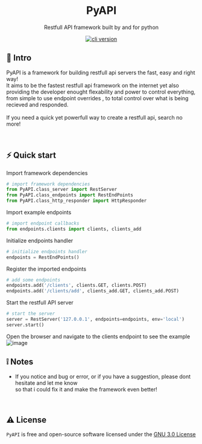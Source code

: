 <h1 align="center">
  PyAPI
</h1>
<p align="center">Restfull API framework built by and for python</p>

<p align="center">
  <a href="https://github.com/create-go-app/cli/releases" target="_blank">
    <img src="https://img.shields.io/badge/version-v1.0.0-blue?style=for-the-badge&logo=none" alt="cli version" />
  </a>
</p>

## 📄 Intro
<p>
  PyAPI is a framework for building restfull api servers the fast, easy and right way! <br/>
  It aims to be the fastest restfull api framework on the internet yet also providing the developer enought flexability and power to control everything, <br/>
  from simple to use endpoint overrides , to total control over what is being recieved and responded. <br/><br/>
  If you need a quick yet powerfull way to create a restfull api, search no more!
</p>
<br/>

## ⚡️ Quick start

Import framework dependencies
```python
# import framework dependencies
from PyAPI.class_server import RestServer
from PyAPI.class_endpoints import RestEndPoints
from PyAPI.class_http_responder import HttpResponder
```


Import example endpoints
```python
# import endpoint callbacks
from endpoints.clients import clients, clients_add
```

Initialize endpoints handler
```python
# initialize endpoints handler
endpoints = RestEndPoints()
```


Register the imported endpoints
```python
# add some endpoints
endpoints.add('/clients', clients.GET, clients.POST)
endpoints.add('/clients/add', clients_add.GET, clients_add.POST)
```

Start the restfull API server
```python
# start the server
server = RestServer('127.0.0.1', endpoints=endpoints, env='local')
server.start()
```


Open the browser and navigate to the clients endpoint to see the example
![image](https://user-images.githubusercontent.com/58599501/128392485-1fb1df8d-6587-4dda-8dde-cc84ce981813.png)
<br/>


## ❕ Notes
- If you notice and bug or error, or if you have a suggestion, please dont hesitate and let me know <br/>
  so that i could fix it and make the framework even better!
<br/>

## ⚠️ License

`PyAPI` is free and open-source software licensed under the [GNU 3.0 License](https://github.com/levkany/PyAPI/blob/master/LICENSE)
